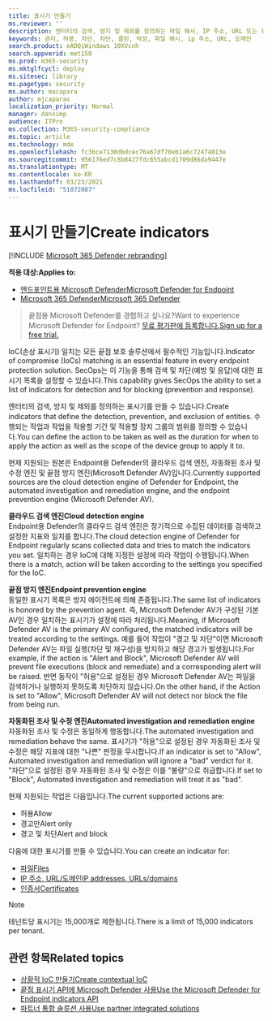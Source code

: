 ```yaml
---
title: 표시기 만들기
ms.reviewer: ''
description: 엔터티의 검색, 방지 및 제외를 정의하는 파일 해시, IP 주소, URL 또는 도메인에 대한 표시기를 만들 수 있습니다.
keywords: 관리, 허용, 차단, 차단, 클린, 악성, 파일 해시, ip 주소, URL, 도메인
search.product: eADQiWindows 10XVcnh
search.appverid: met150
ms.prod: m365-security
ms.mktglfcycl: deploy
ms.sitesec: library
ms.pagetype: security
ms.author: macapara
author: mjcaparas
localization_priority: Normal
manager: dansimp
audience: ITPro
ms.collection: M365-security-compliance
ms.topic: article
ms.technology: mde
ms.openlocfilehash: fc3bce7130dbdcec76a67df70eb1a6c72474013e
ms.sourcegitcommit: 956176ed7c8b8427fdc655abcd1709d86da9447e
ms.translationtype: MT
ms.contentlocale: ko-KR
ms.lasthandoff: 03/23/2021
ms.locfileid: "51072087"
---
```

# <a name="create-indicators"></a><span data-ttu-id="9b302-104">표시기 만들기</span><span class="sxs-lookup"><span data-stu-id="9b302-104">Create indicators</span></span>

[!INCLUDE [Microsoft 365 Defender rebranding](../../includes/microsoft-defender.md)]

<span data-ttu-id="9b302-105">**적용 대상:**</span><span class="sxs-lookup"><span data-stu-id="9b302-105">**Applies to:**</span></span>
- [<span data-ttu-id="9b302-106">엔드포인트용 Microsoft Defender</span><span class="sxs-lookup"><span data-stu-id="9b302-106">Microsoft Defender for Endpoint</span></span>](https://go.microsoft.com/fwlink/p/?linkid=2146631)
- [<span data-ttu-id="9b302-107">Microsoft 365 Defender</span><span class="sxs-lookup"><span data-stu-id="9b302-107">Microsoft 365 Defender</span></span>](https://go.microsoft.com/fwlink/?linkid=2118804)


> <span data-ttu-id="9b302-108">끝점용 Microsoft Defender를 경험하고 싶나요?</span><span class="sxs-lookup"><span data-stu-id="9b302-108">Want to experience Microsoft Defender for Endpoint?</span></span> [<span data-ttu-id="9b302-109">무료 평가판에 등록합니다.</span><span class="sxs-lookup"><span data-stu-id="9b302-109">Sign up for a free trial.</span></span>](https://www.microsoft.com/WindowsForBusiness/windows-atp?ocid=docs-wdatp-automationexclusionlist-abovefoldlink)

<span data-ttu-id="9b302-110">IoC(손상 표시기) 일치는 모든 끝점 보호 솔루션에서 필수적인 기능입니다.</span><span class="sxs-lookup"><span data-stu-id="9b302-110">Indicator of compromise (IoCs) matching is an essential feature in every endpoint protection solution.</span></span> <span data-ttu-id="9b302-111">SecOps는 이 기능을 통해 검색 및 차단(예방 및 응답)에 대한 표시기 목록을 설정할 수 있습니다.</span><span class="sxs-lookup"><span data-stu-id="9b302-111">This capability gives SecOps the ability to set a list of indicators for detection and for blocking (prevention and response).</span></span>

<span data-ttu-id="9b302-112">엔터티의 검색, 방지 및 제외를 정의하는 표시기를 만들 수 있습니다.</span><span class="sxs-lookup"><span data-stu-id="9b302-112">Create indicators that define the detection, prevention, and exclusion of entities.</span></span> <span data-ttu-id="9b302-113">수행되는 작업과 작업을 적용할 기간 및 적용할 장치 그룹의 범위를 정의할 수 있습니다.</span><span class="sxs-lookup"><span data-stu-id="9b302-113">You can define the action to be taken as well as the duration for when to apply the action as well as the scope of the device group to apply it to.</span></span>

<span data-ttu-id="9b302-114">현재 지원되는 원본은 Endpoint용 Defender의 클라우드 검색 엔진, 자동화된 조사 및 수정 엔진 및 끝점 방지 엔진(Microsoft Defender AV)입니다.</span><span class="sxs-lookup"><span data-stu-id="9b302-114">Currently supported sources are the cloud detection engine of Defender for Endpoint, the automated investigation and remediation engine, and the endpoint prevention engine (Microsoft Defender AV).</span></span>

<span data-ttu-id="9b302-115">**클라우드 검색 엔진**</span><span class="sxs-lookup"><span data-stu-id="9b302-115">**Cloud detection engine**</span></span><br>
<span data-ttu-id="9b302-116">Endpoint용 Defender의 클라우드 검색 엔진은 정기적으로 수집된 데이터를 검색하고 설정한 지표와 일치를 합니다.</span><span class="sxs-lookup"><span data-stu-id="9b302-116">The cloud detection engine of Defender for Endpoint regularly scans collected data and tries to match the indicators you set.</span></span> <span data-ttu-id="9b302-117">일치하는 경우 IoC에 대해 지정한 설정에 따라 작업이 수행됩니다.</span><span class="sxs-lookup"><span data-stu-id="9b302-117">When there is a match, action will be taken according to the settings you specified for the IoC.</span></span>

<span data-ttu-id="9b302-118">**끝점 방지 엔진**</span><span class="sxs-lookup"><span data-stu-id="9b302-118">**Endpoint prevention engine**</span></span><br>
<span data-ttu-id="9b302-119">동일한 표시기 목록은 방지 에이전트에 의해 존중됩니다.</span><span class="sxs-lookup"><span data-stu-id="9b302-119">The same list of indicators is honored by the prevention agent.</span></span> <span data-ttu-id="9b302-120">즉, Microsoft Defender AV가 구성된 기본 AV인 경우 일치하는 표시기가 설정에 따라 처리됩니다.</span><span class="sxs-lookup"><span data-stu-id="9b302-120">Meaning, if Microsoft Defender AV is the primary AV configured, the matched indicators will be treated according to the settings.</span></span> <span data-ttu-id="9b302-121">예를 들어 작업이 "경고 및 차단"이면 Microsoft Defender AV는 파일 실행(차단 및 재구성)을 방지하고 해당 경고가 발생됩니다.</span><span class="sxs-lookup"><span data-stu-id="9b302-121">For example, if the action is "Alert and Block", Microsoft Defender AV will prevent file executions (block and remediate) and a corresponding alert will be raised.</span></span> <span data-ttu-id="9b302-122">반면 동작이 "허용"으로 설정된 경우 Microsoft Defender AV는 파일을 검색하거나 실행하지 못하도록 차단하지 않습니다.</span><span class="sxs-lookup"><span data-stu-id="9b302-122">On the other hand, if the Action is set to "Allow", Microsoft Defender AV will not detect nor block the file from being run.</span></span>

<span data-ttu-id="9b302-123">**자동화된 조사 및 수정 엔진**</span><span class="sxs-lookup"><span data-stu-id="9b302-123">**Automated investigation and remediation engine**</span></span><BR>
<span data-ttu-id="9b302-124">자동화된 조사 및 수정은 동일하게 행동합니다.</span><span class="sxs-lookup"><span data-stu-id="9b302-124">The automated investigation and remediation behave the same.</span></span> <span data-ttu-id="9b302-125">표시기가 "허용"으로 설정된 경우 자동화된 조사 및 수정은 해당 지표에 대한 "나쁜" 판정을 무시합니다.</span><span class="sxs-lookup"><span data-stu-id="9b302-125">If an indicator is set to "Allow", Automated investigation and remediation will ignore a "bad" verdict for it.</span></span> <span data-ttu-id="9b302-126">"차단"으로 설정된 경우 자동화된 조사 및 수정은 이를 "불량"으로 취급합니다.</span><span class="sxs-lookup"><span data-stu-id="9b302-126">If set to "Block", Automated investigation and remediation will treat it as "bad".</span></span>


<span data-ttu-id="9b302-127">현재 지원되는 작업은 다음입니다.</span><span class="sxs-lookup"><span data-stu-id="9b302-127">The current supported actions are:</span></span>
- <span data-ttu-id="9b302-128">허용</span><span class="sxs-lookup"><span data-stu-id="9b302-128">Allow</span></span>
- <span data-ttu-id="9b302-129">경고만</span><span class="sxs-lookup"><span data-stu-id="9b302-129">Alert only</span></span>
- <span data-ttu-id="9b302-130">경고 및 차단</span><span class="sxs-lookup"><span data-stu-id="9b302-130">Alert and block</span></span>


<span data-ttu-id="9b302-131">다음에 대한 표시기를 만들 수 있습니다.</span><span class="sxs-lookup"><span data-stu-id="9b302-131">You can create an indicator for:</span></span>
- [<span data-ttu-id="9b302-132">파일</span><span class="sxs-lookup"><span data-stu-id="9b302-132">Files</span></span>](indicator-file.md)
- [<span data-ttu-id="9b302-133">IP 주소, URL/도메인</span><span class="sxs-lookup"><span data-stu-id="9b302-133">IP addresses, URLs/domains</span></span>](indicator-ip-domain.md)
- [<span data-ttu-id="9b302-134">인증서</span><span class="sxs-lookup"><span data-stu-id="9b302-134">Certificates</span></span>](indicator-certificates.md)


>[!NOTE]
><span data-ttu-id="9b302-135">테넌트당 표시기는 15,000개로 제한됩니다.</span><span class="sxs-lookup"><span data-stu-id="9b302-135">There is a limit of 15,000 indicators per tenant.</span></span>


## <a name="related-topics"></a><span data-ttu-id="9b302-136">관련 항목</span><span class="sxs-lookup"><span data-stu-id="9b302-136">Related topics</span></span>

- [<span data-ttu-id="9b302-137">상황적 IoC 만들기</span><span class="sxs-lookup"><span data-stu-id="9b302-137">Create contextual IoC</span></span>](respond-file-alerts.md#add-indicator-to-block-or-allow-a-file)
- [<span data-ttu-id="9b302-138">끝점 표시기 API에 Microsoft Defender 사용</span><span class="sxs-lookup"><span data-stu-id="9b302-138">Use the Microsoft Defender for Endpoint indicators API</span></span>](ti-indicator.md)
- [<span data-ttu-id="9b302-139">파트너 통합 솔루션 사용</span><span class="sxs-lookup"><span data-stu-id="9b302-139">Use partner integrated solutions</span></span>](partner-applications.md)
